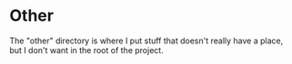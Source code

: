 # Other

The "other" directory is where I put stuff that doesn't really have a place,
but I don't want in the root of the project.

